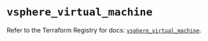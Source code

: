 # `vsphere_virtual_machine`

Refer to the Terraform Registry for docs: [`vsphere_virtual_machine`](https://registry.terraform.io/providers/hashicorp/vsphere/2.9.2/docs/resources/virtual_machine).
